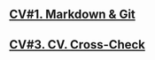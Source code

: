 ## [CV#1. Markdown & Git](https://Tyrykin.github.io/rsschool-cv/cv)
## [CV#3. CV. Cross-Check](https://tyrykin.github.io/rsschool-cv/)

